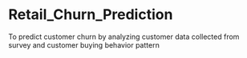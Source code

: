 # Retail_Churn_Prediction
To predict customer churn by analyzing customer data collected from survey and customer buying behavior pattern
